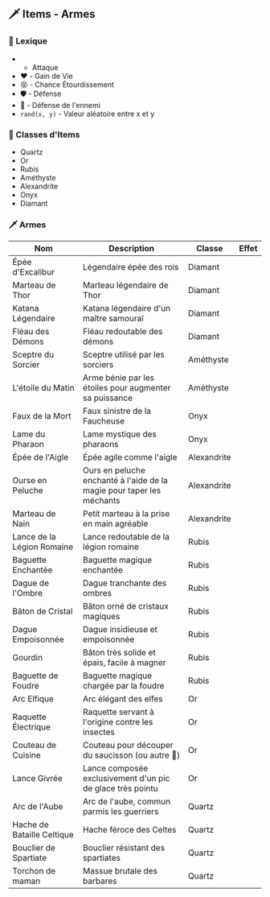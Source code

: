 ## 🗡️ Items - Armes

### 📖 Lexique

-
    - Attaque
- ❤️ - Gain de Vie
- 😵 - Chance Étourdissement
- 🛡 - Défense
- 🧿 - Défense de l'ennemi
- `rand(x, y)` - Valeur aléatoire entre x et y

### 💎 Classes d'Items

- Quartz
- Or
- Rubis
- Améthyste
- Alexandrite
- Onyx
- Diamant

### 🗡️ Armes

| Nom                        | Description                                                           | Classe      | Effet |
|----------------------------|-----------------------------------------------------------------------|-------------|-------|
| Épée d'Excalibur           | Légendaire épée des rois                                              | Diamant     |       |
| Marteau de Thor            | Marteau légendaire de Thor                                            | Diamant     |       |
| Katana Légendaire          | Katana légendaire d'un maître samouraï                                | Diamant     |       |
| Fléau des Démons           | Fléau redoutable des démons                                           | Diamant     |       |
| Sceptre du Sorcier         | Sceptre utilisé par les sorciers                                      | Améthyste   |       |
| L'étoile du Matin          | Arme bénie par les étoiles pour augmenter sa puissance                | Améthyste   |       |
| Faux de la Mort            | Faux sinistre de la Faucheuse                                         | Onyx        |       |
| Lame du Pharaon            | Lame mystique des pharaons                                            | Onyx        |       |
| Épée de l'Aigle            | Épée agile comme l'aigle                                              | Alexandrite |       |
| Ourse en Peluche           | Ours en peluche enchanté à l'aide de la magie pour taper les méchants | Alexandrite |       |
| Marteau de Nain            | Petit marteau à la prise en main agréable                             | Alexandrite |       |
| Lance de la Légion Romaine | Lance redoutable de la légion romaine                                 | Rubis       |       |
| Baguette Enchantée         | Baguette magique enchantée                                            | Rubis       |       |
| Dague de l'Ombre           | Dague tranchante des ombres                                           | Rubis       |       |
| Bâton de Cristal           | Bâton orné de cristaux magiques                                       | Rubis       |       |
| Dague Empoisonnée          | Dague insidieuse et empoisonnée                                       | Rubis       |       |
| Gourdin                    | Bâton très solide et épais, facile à magner                           | Rubis       |       |
| Baguette de Foudre         | Baguette magique chargée par la foudre                                | Rubis       |       |
| Arc Elfique                | Arc élégant des elfes                                                 | Or          |       |
| Raquette Électrique        | Raquette servant à l'origine contre les insectes                      | Or          |       |
| Couteau de Cuisine         | Couteau pour découper du saucisson (ou autre 👀)                      | Or          |       |
| Lance Givrée               | Lance composée exclusivement d'un pic de glace très pointu            | Or          |       |
| Arc de l'Aube              | Arc de l'aube, commun parmis les guerriers                            | Quartz      |       |
| Hache de Bataille Celtique | Hache féroce des Celtes                                               | Quartz      |       |
| Bouclier de Spartiate      | Bouclier résistant des spartiates                                     | Quartz      |       |
| Torchon de maman           | Massue brutale des barbares                                           | Quartz      |       |
